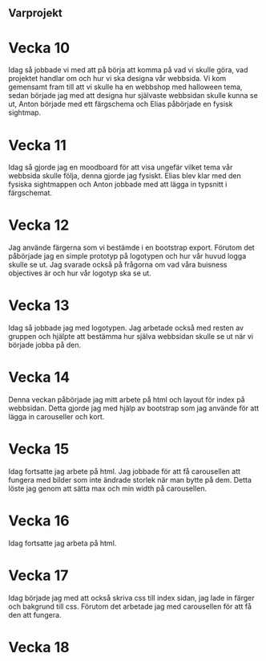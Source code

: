 ## Varprojekt

# Vecka 10
Idag så jobbade vi med att på börja att komma på vad vi skulle göra, vad projektet handlar om och hur vi ska designa vår webbsida. Vi kom gemensamt fram till att vi skulle ha en webbshop med halloween tema, sedan började jag med att designa hur självaste webbsidan skulle kunna se ut, Anton började med ett färgschema och Elias påbörjade en fysisk sightmap.

# Vecka 11
Idag så gjorde jag en moodboard för att visa ungefär vilket tema vår webbsida skulle följa, denna gjorde jag fysiskt. Elias blev klar med den fysiska sightmappen och Anton jobbade med att lägga in typsnitt i färgschemat.

# Vecka 12
Jag använde färgerna som vi bestämde i en bootstrap export. Förutom det påbörjade jag en simple prototyp på logotypen och hur vår huvud logga skulle se ut. Jag svarade också på frågorna om vad våra buisness objectives är och hur vår logotyp ska se ut. 

# Vecka 13
Idag så jobbade jag med logotypen. Jag arbetade också med resten av gruppen och hjälpte att bestämma hur själva webbsidan skulle se ut när vi började jobba på den.

# Vecka 14
Denna veckan påbörjade jag mitt arbete på html och layout för index på webbsidan. Detta gjorde jag med hjälp av bootstrap som jag använde för att lägga in carouseller och kort.

# Vecka 15
Idag fortsatte jag arbete på html. Jag jobbade för att få carousellen att fungera med bilder som inte ändrade storlek när man bytte på dem. Detta löste jag genom att sätta max och min width på carousellen.

# Vecka 16
Idag fortsatte jag arbeta på html.

# Vecka 17
Idag började jag med att också skriva css till index sidan, jag lade in färger och bakgrund till css. Förutom det arbetade jag med carousellen för att få den att fungera.

# Vecka 18

